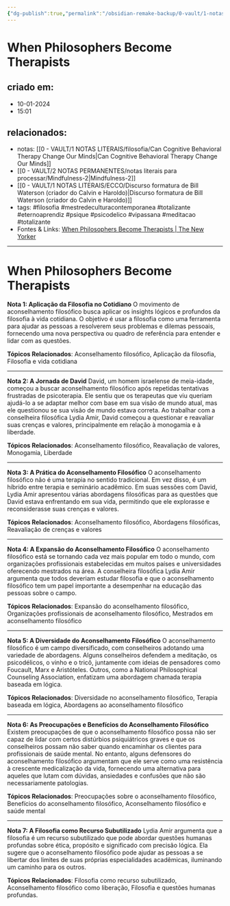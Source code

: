 ```yaml
---
{"dg-publish":true,"permalink":"/obsidian-remake-backup/0-vault/1-notas-literais/psique/when-philosophers-become-therapists/","tags":["filosofia","mestredeculturacontemporanea","totalizante","eternoaprendiz","psique","psicodelico","vipassana","meditacao"],"dgHomeLink":true,"dgShowLocalGraph":true,"dgShowFileTree":true,"dgEnableSearch":true,"noteIcon":""}
---
```


# When Philosophers Become Therapists

## criado em: 
- 10-01-2024
- 15:01
## relacionados:
- notas: [[0 - VAULT/1 NOTAS LITERAIS/filosofia/Can Cognitive Behavioral Therapy Change Our Minds\|Can Cognitive Behavioral Therapy Change Our Minds]] 
- [[0 - VAULT/2 NOTAS PERMANENTES/notas literais para processar/Mindfulness-2\|Mindfulness-2]] 
- [[0 - VAULT/1 NOTAS LITERAIS/ECCO/Discurso formatura de Bill Waterson (criador do Calvin e Haroldo)\|Discurso formatura de Bill Waterson (criador do Calvin e Haroldo)]]
- tags: #filosofia #mestredeculturacontemporanea #totalizante #eternoaprendiz #psique #psicodelico #vipassana #meditacao #totalizante
- Fontes & Links: [When Philosophers Become Therapists | The New Yorker](https://www.newyorker.com/culture/annals-of-inquiry/when-philosophers-become-therapists)
---
# When Philosophers Become Therapists

**Nota 1: Aplicação da Filosofia no Cotidiano**
O movimento de aconselhamento filosófico busca aplicar os insights lógicos e profundos da filosofia à vida cotidiana. O objetivo é usar a filosofia como uma ferramenta para ajudar as pessoas a resolverem seus problemas e dilemas pessoais, fornecendo uma nova perspectiva ou quadro de referência para entender e lidar com as questões.

**Tópicos Relacionados**: 
Aconselhamento filosófico, Aplicação da filosofia, Filosofia e vida cotidiana

---

**Nota 2: A Jornada de David**
David, um homem israelense de meia-idade, começou a buscar aconselhamento filosófico após repetidas tentativas frustradas de psicoterapia. Ele sentiu que os terapeutas que viu queriam ajudá-lo a se adaptar melhor com base em sua visão de mundo atual, mas ele questionou se sua visão de mundo estava correta. Ao trabalhar com a conselheira filosófica Lydia Amir, David começou a questionar e reavaliar suas crenças e valores, principalmente em relação à monogamia e à liberdade.

**Tópicos Relacionados**: 
Aconselhamento filosófico, Reavaliação de valores, Monogamia, Liberdade

---

**Nota 3: A Prática do Aconselhamento Filosófico**
O aconselhamento filosófico não é uma terapia no sentido tradicional. Em vez disso, é um híbrido entre terapia e seminário acadêmico. Em suas sessões com David, Lydia Amir apresentou várias abordagens filosóficas para as questões que David estava enfrentando em sua vida, permitindo que ele explorasse e reconsiderasse suas crenças e valores.

**Tópicos Relacionados**: 
Aconselhamento filosófico, Abordagens filosóficas, Reavaliação de crenças e valores

---

**Nota 4: A Expansão do Aconselhamento Filosófico**
O aconselhamento filosófico está se tornando cada vez mais popular em todo o mundo, com organizações profissionais estabelecidas em muitos países e universidades oferecendo mestrados na área. A conselheira filosófica Lydia Amir argumenta que todos deveriam estudar filosofia e que o aconselhamento filosófico tem um papel importante a desempenhar na educação das pessoas sobre o campo.

**Tópicos Relacionados**: 
Expansão do aconselhamento filosófico, Organizações profissionais de aconselhamento filosófico, Mestrados em aconselhamento filosófico

---

**Nota 5: A Diversidade do Aconselhamento Filosófico**
O aconselhamento filosófico é um campo diversificado, com conselheiros adotando uma variedade de abordagens. Alguns conselheiros defendem a meditação, os psicodélicos, o vinho e o tricô, juntamente com ideias de pensadores como Foucault, Marx e Aristóteles. Outros, como a National Philosophical Counseling Association, enfatizam uma abordagem chamada terapia baseada em lógica.

**Tópicos Relacionados**: 
Diversidade no aconselhamento filosófico, Terapia baseada em lógica, Abordagens ao aconselhamento filosófico

---

**Nota 6: As Preocupações e Benefícios do Aconselhamento Filosófico**
Existem preocupações de que o aconselhamento filosófico possa não ser capaz de lidar com certos distúrbios psiquiátricos graves e que os conselheiros possam não saber quando encaminhar os clientes para profissionais de saúde mental. No entanto, alguns defensores do aconselhamento filosófico argumentam que ele serve como uma resistência à crescente medicalização da vida, fornecendo uma alternativa para aqueles que lutam com dúvidas, ansiedades e confusões que não são necessariamente patologias.

**Tópicos Relacionados**: 
Preocupações sobre o aconselhamento filosófico, Benefícios do aconselhamento filosófico, Aconselhamento filosófico e saúde mental

---

**Nota 7: A Filosofia como Recurso Subutilizado**
Lydia Amir argumenta que a filosofia é um recurso subutilizado que pode abordar questões humanas profundas sobre ética, propósito e significado com precisão lógica. Ela sugere que o aconselhamento filosófico pode ajudar as pessoas a se libertar dos limites de suas próprias especialidades acadêmicas, iluminando um caminho para os outros.

**Tópicos Relacionados**: 
Filosofia como recurso subutilizado, Aconselhamento filosófico como liberação, Filosofia e questões humanas profundas.
